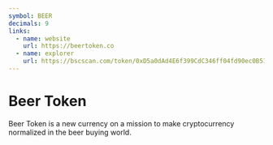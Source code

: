 ```yaml
---
symbol: BEER
decimals: 9
links:
  - name: website
    url: https://beertoken.co
  - name: explorer
    url: https://bscscan.com/token/0xD5a0dAd4E6f399CdC346ff04fd90ec0B511fCeF9
---
```


# Beer Token

Beer Token is a new currency on a mission to make cryptocurrency normalized in the beer buying world.
